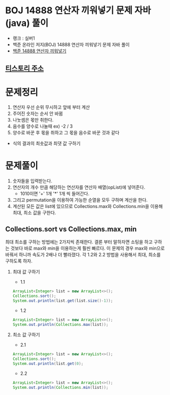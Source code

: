 # BOJ 14888 연산자 끼워넣기 문제 자바(java)  풀이
- 랭크 : 실버1
- 백준 온라인 저지(BOJ) 14888 연산자 끼워넣기 문제 자바 풀이
- [백준 14888 연산자 끼워넣기](https://www.acmicpc.net/problem/14888)

## [티스토리 주소](https://hoho325.tistory.com/)

# 문제정리
1. 연산자 우선 순위 무시하고 앞에 부터 계산
2. 주어진 숫자는 순서 안 바뀜
3. 나눗셈은 몫만 취한다.
4. 음수를 양수로 나눌때 ex) -2 / 3
5. 양수로 바꾼 후 몫을 취하고 그 몫을 음수로 바꾼 것과 같다		

* 식의 결과의 최솟값과 최댓 값 구하기

# 문제풀이
1. 숫자들을 입력받는다.
2. 연산자의 개수 만큼 해당하는 연산자를 연산자 배열(opList)에 넣어준다.
    * 1010이면 '+' 1개 '*' 1개 씩 들어간다.
3. 그리고 permutation을 이용하여 가능한 순열을 모두 구하며 계산을 한다.
4. 계산된 모든 값은 list에 있으므로 Collections.max와 Collections.min을 이용해 최대, 최소 값을 구한다.

## Collections.sort vs Collections.max, min
최대 최소를 구하는 방법에는 2가지씩 존재한다.
결론 부터 말하자면 소팅을 하고 구하는 것보다 바로 max와 min을 이용하는게 훨씬 빠르다.
이 문제의 경우 max와 min으로 바꿔서 하니까 속도가 2배나 더 빨라졌다.
각 1.2와 2.2 방법을 사용해서 최대, 최소를 구하도록 하자.
1. 최대 값 구하기
    * 1.1
    ```java
    ArrayList<Integer> list = new ArrayList<>();
    Collections.sort();
    System.out.println(list.get(list.size()-1));
    ```

    * 1.2
    ```java
    ArrayList<Integer> list = new ArrayList<>();
    System.out.println(Collections.max(list));
    ```
2. 최소 값 구하기
    * 2.1
    ```java
    ArrayList<Integer> list = new ArrayList<>();
    Collections.sort();
    System.out.println(list.get(0);
    ```

    * 2.2
    ```java
    ArrayList<Integer> list = new ArrayList<>();
    System.out.println(Collections.min(list));
    ```
